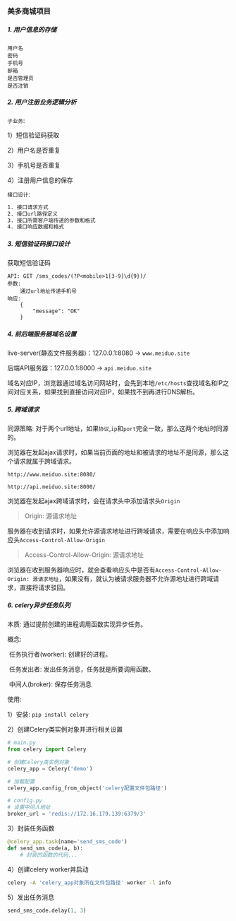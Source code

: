### 美多商城项目

##### 1. 用户信息的存储

```
用户名
密码
手机号
邮箱
是否管理员
是否注销
```

##### 2. 用户注册业务逻辑分析

`子业务`:

1）短信验证码获取

2）用户名是否重复

3）手机号是否重复

4）注册用户信息的保存

`接口设计`:

```bash
1. 接口请求方式
2. 接口url路径定义
3. 接口所需客户端传递的参数和格式
4. 接口响应数据和格式
```

##### 3. 短信验证码接口设计

获取短信验证码

```http
API: GET /sms_codes/(?P<mobile>1[3-9]\d{9})/
参数:
	通过url地址传递手机号
响应:
	{
        "message": "OK"
	}
```

##### 4. 前后端服务器域名设置

live-server(静态文件服务器)：127.0.0.1:8080  -> `www.meiduo.site`

后端API服务器：127.0.0.1:8000 -> `api.meiduo.site`

​	域名对应IP，浏览器通过域名访问网站时，会先到本地`/etc/hosts`查找域名和IP之间对应关系，如果找到直接访问对应IP，如果找不到再进行DNS解析。

##### 5. 跨域请求

同源策略: 对于两个url地址，如果`协议`,`ip`和`port`完全一致，那么这两个地址时同源的。

浏览器在发起ajax请求时，如果当前页面的地址和被请求的地址不是同源，那么这个请求就属于跨域请求。

`http://www.meiduo.site:8080/`

`http://api.meiduo.site:8000/`

浏览器在发起ajax跨域请求时，会在请求头中添加请求头`Origin`

> Origin: 源请求地址

服务器在收到请求时，如果允许源请求地址进行跨域请求，需要在响应头中添加响应头`Access-Control-Allow-Origin`

> Access-Control-Allow-Origin: 源请求地址

浏览器在收到服务器响应时，就会查看响应头中是否有`Access-Control-Allow-Origin: 源请求地址`，如果没有，就认为被请求服务器不允许源地址进行跨域请求，直接将请求驳回。

##### 6. celery异步任务队列

本质: 通过提前创建的进程调用函数实现异步任务。

概念:

​	任务执行者(worker): 创建好的进程。

​	任务发出者: 发出任务消息，任务就是所要调用函数。

​	中间人(broker): 保存任务消息

使用:

1）安装: `pip install celery`

2）创建Celery类实例对象并进行相关设置

```python
# main.py
from celery import Celery

# 创建Celery类实例对象
celery_app = Celery('demo')

# 加载配置
celery_app.config_from_object('celery配置文件包路径')

# config.py
# 设置中间人地址
broker_url = 'redis://172.16.179.139:6379/3'
```

3）封装任务函数

```python
@celery_app.task(name='send_sms_code')
def send_sms_code(a, b):
	# 封装的函数的代码...
```

4）创建celery worker并启动

```bash
celery -A 'celery_app对象所在文件包路径' worker -l info
```

5）发出任务消息

```python
send_sms_code.delay(1, 3)
```









































